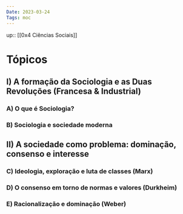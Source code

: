 ```yaml
---
Date: 2023-03-24
Tags: moc
---
```

up:: [[0x4 Ciências Sociais]]

# Tópicos
## I) A formação da Sociologia e as Duas Revoluções (Francesa & Industrial)
### A) O que é Sociologia?

### B) Sociologia e sociedade moderna


## II) A sociedade como problema: dominação, consenso e interesse
### C) Ideologia, exploração e luta de classes (Marx)

### D) O consenso em torno de normas e valores (Durkheim)

### E) Racionalização e dominação (Weber)
